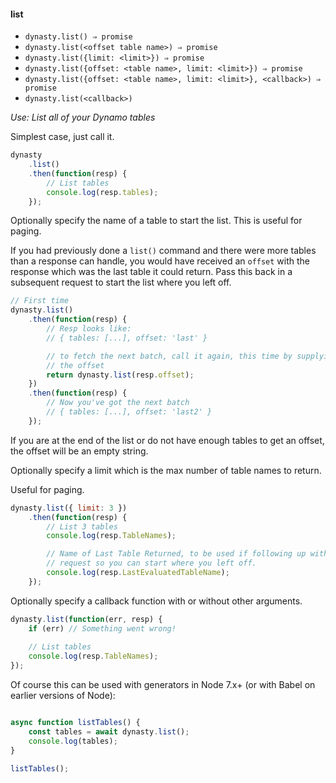 #### list

* `dynasty.list() ⇒ promise`
* `dynasty.list(<offset table name>) ⇒ promise`
* `dynasty.list({limit: <limit>}) ⇒ promise`
* `dynasty.list({offset: <table name>, limit: <limit>}) ⇒ promise`
* `dynasty.list({offset: <table name>, limit: <limit>}, <callback>) ⇒ promise`
* `dynasty.list(<callback>)`

*Use: List all of your Dynamo tables*

Simplest case, just call it.

```js
dynasty
    .list()
    .then(function(resp) {
        // List tables
        console.log(resp.tables);
    });
```

Optionally specify the name of a table to start the list. This is useful for
paging.

If you had previously done a `list()` command and there were more tables
than a response can handle, you would have received an `offset` with the response which was the last table it could return. Pass this back in a subsequent request to start the list where you left off.

```js
// First time
dynasty.list()
    .then(function(resp) {
        // Resp looks like:
        // { tables: [...], offset: 'last' }

        // to fetch the next batch, call it again, this time by supplying
        // the offset
        return dynasty.list(resp.offset);
    })
    .then(function(resp) {
        // Now you've got the next batch
        // { tables: [...], offset: 'last2' }
    });
```

If you are at the end of the list or do not have enough tables to get an offset, the offset will be an empty string.

Optionally specify a limit which is the max number of table names to return.

Useful for paging.

```js
dynasty.list({ limit: 3 })
    .then(function(resp) {
        // List 3 tables
        console.log(resp.TableNames);

        // Name of Last Table Returned, to be used if following up with another
        // request so you can start where you left off.
        console.log(resp.LastEvaluatedTableName);
    });
```

Optionally specify a callback function with or without other arguments.

```js
dynasty.list(function(err, resp) {
    if (err) // Something went wrong!
    
    // List tables
    console.log(resp.TableNames);
});
```

Of course this can be used with generators in Node 7.x+ (or with Babel on earlier versions of Node):

```js

async function listTables() {
    const tables = await dynasty.list();
    console.log(tables);
}

listTables();

```
